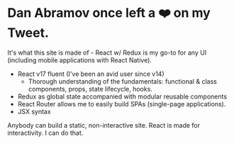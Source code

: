 # Dan Abramov once left a <span style='font-family:sans-serif;'>❤️</span> on my Tweet.

It's what this site is made of - React w/ Redux is my go-to for any UI (including mobile applications with React Native).

- <a class="react" target="_blank">React v17</a> fluent (I've been an avid user since v14)
  - Thorough understanding of the fundamentals: functional & class components, props, state lifecycle, hooks.
- <a class="redux" target="_blank">Redux</a> as global state accompanied with modular reusable components
- <a class="reactrouter" target="_blank">React Router</a> allows me to easily build SPAs (single-page applications).
- <a class="jsx" target="_blank">JSX</a> syntax

Anybody can build a static, non-interactive site. React is made for interactivity. I can do that.
